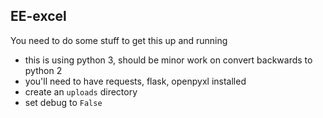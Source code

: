 ## EE-excel ##

You need to do some stuff to get this up and running

 - this is using python 3, should be minor work on convert backwards to python 2
 - you'll need to have requests, flask, openpyxl installed
 - create an `uploads` directory
 - set debug to `False `

